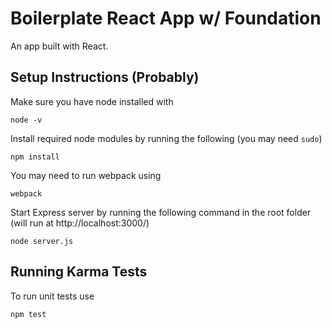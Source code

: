 # Boilerplate React App w/ Foundation

An app built with React.

## Setup Instructions (Probably)

Make sure you have node installed with 

	node -v

Install required node modules by running the following (you may need `sudo`)

	npm install

You may need to run webpack using 

	webpack

Start Express server by running the following command in the root folder (will run at http://localhost:3000/)

	node server.js


## Running Karma Tests


To run unit tests use

	npm test
